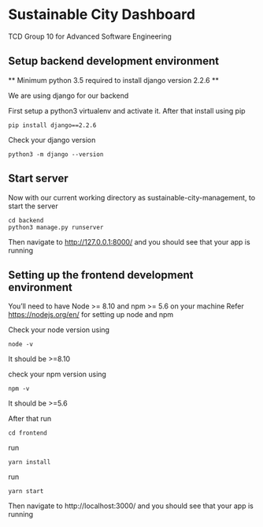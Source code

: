 # Sustainable City Dashboard
TCD Group 10 for Advanced Software Engineering

## Setup backend development environment
** Minimum python 3.5 required to install django version 2.2.6 **

We are using django for our backend

First setup a python3 virtualenv and activate it. After that install using pip
```
pip install django==2.2.6
```

Check your django version
```
python3 -m django --version
```
## Start server

Now with our current working directory as sustainable-city-management, to start the server
```
cd backend
python3 manage.py runserver
```

Then navigate to http://127.0.0.1:8000/ and you should see that your app is running

## Setting up the frontend development environment

You’ll need to have Node >= 8.10 and npm >= 5.6 on your machine
Refer https://nodejs.org/en/ for setting up node and npm

Check your node version using
```
node -v
```
It should be >=8.10

check your npm version using
```
npm -v
```
It should be >=5.6

After that run
```
cd frontend
```
run
```
yarn install
```

run
```
yarn start
```

Then navigate to http://localhost:3000/ and you should see that your app is running
